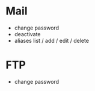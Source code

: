 # Mail
* change password
* deactivate
* aliases list / add / edit / delete

# FTP
* change password
